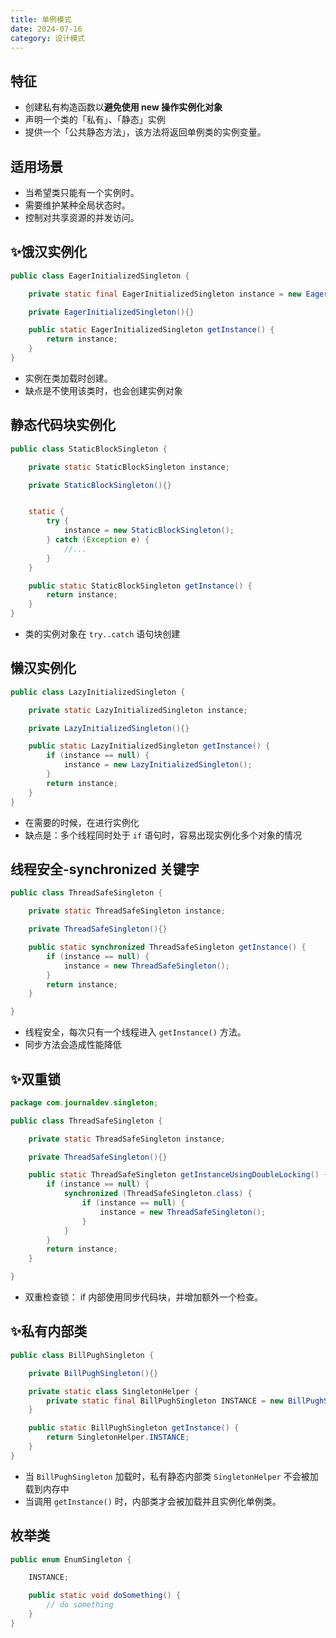 ```yaml
---
title: 单例模式
date: 2024-07-16
category: 设计模式
---
```


## 特征

- 创建私有构造函数以**避免使用 new 操作实例化对象**
- 声明一个类的「私有」、「静态」实例
- 提供一个「公共静态方法」，该方法将返回单例类的实例变量。

## 适用场景

- 当希望类只能有一个实例时。
- 需要维护某种全局状态时。
- 控制对共享资源的并发访问。

## ✨饿汉实例化

```java
public class EagerInitializedSingleton {

    private static final EagerInitializedSingleton instance = new EagerInitializedSingleton();

    private EagerInitializedSingleton(){}

    public static EagerInitializedSingleton getInstance() {
        return instance;
    }
}
```

- 实例在类加载时创建。
- 缺点是不使用该类时，也会创建实例对象



## 静态代码块实例化

```java
public class StaticBlockSingleton {

    private static StaticBlockSingleton instance;

    private StaticBlockSingleton(){}


    static {
        try {
            instance = new StaticBlockSingleton();
        } catch (Exception e) {
            //...
        }
    }

    public static StaticBlockSingleton getInstance() {
        return instance;
    }
}
```

- 类的实例对象在 `try..catch` 语句块创建

## 懒汉实例化

```java
public class LazyInitializedSingleton {

    private static LazyInitializedSingleton instance;

    private LazyInitializedSingleton(){}

    public static LazyInitializedSingleton getInstance() {
        if (instance == null) {
            instance = new LazyInitializedSingleton();
        }
        return instance;
    }
}
```

- 在需要的时候，在进行实例化
- 缺点是：多个线程同时处于 `if` 语句时，容易出现实例化多个对象的情况

## 线程安全-synchronized 关键字

```java
public class ThreadSafeSingleton {

    private static ThreadSafeSingleton instance;

    private ThreadSafeSingleton(){}

    public static synchronized ThreadSafeSingleton getInstance() {
        if (instance == null) {
            instance = new ThreadSafeSingleton();
        }
        return instance;
    }

}
```

- 线程安全，每次只有一个线程进入 `getInstance()` 方法。
- 同步方法会造成性能降低



## ✨双重锁

```java
package com.journaldev.singleton;

public class ThreadSafeSingleton {

    private static ThreadSafeSingleton instance;

    private ThreadSafeSingleton(){}

    public static ThreadSafeSingleton getInstanceUsingDoubleLocking() {
        if (instance == null) {
            synchronized (ThreadSafeSingleton.class) {
                if (instance == null) {
                    instance = new ThreadSafeSingleton();
                }
            }
        }
        return instance;
    }

}
```

- 双重检查锁： if 内部使用同步代码块，并增加额外一个检查。

## ✨私有内部类

```java
public class BillPughSingleton {

    private BillPughSingleton(){}

    private static class SingletonHelper {
        private static final BillPughSingleton INSTANCE = new BillPughSingleton();
    }

    public static BillPughSingleton getInstance() {
        return SingletonHelper.INSTANCE;
    }
}
```

- 当 `BillPughSingleton` 加载时，私有静态内部类 `SingletonHelper` 不会被加载到内存中
- 当调用 `getInstance()` 时，内部类才会被加载并且实例化单例类。

## 枚举类

```java
public enum EnumSingleton {

    INSTANCE;

    public static void doSomething() {
        // do something
    }
}
```





